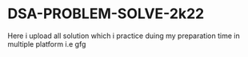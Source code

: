 # DSA-PROBLEM-SOLVE-2k22
Here i upload all solution which i practice duing my preparation time in multiple platform i.e gfg
